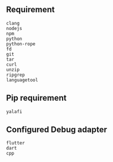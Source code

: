 ## Requirement
```
clang
nodejs
npm
python
python-rope
fd
git
tar
curl
unzip
ripgrep
languagetool
```

## Pip requirement
```
yalafi
```

## Configured Debug adapter
```
flutter
dart
cpp
```

